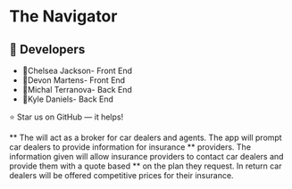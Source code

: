 # The Navigator

## :floppy_disk: Developers

* :woman:Chelsea Jackson- Front End
* :woman:Devon Martens- Front End
* :woman:Michal Terranova- Back End
* :man:Kyle Daniels- Back End

⭐️ Star us on GitHub — it helps!


** The  will act as a broker for car dealers and agents. The app will prompt car dealers to provide information for insurance ** providers. The information given will allow insurance providers to contact car dealers and provide them with a quote based ** on the plan they request. In return car dealers will be offered competitive prices for their insurance. 
